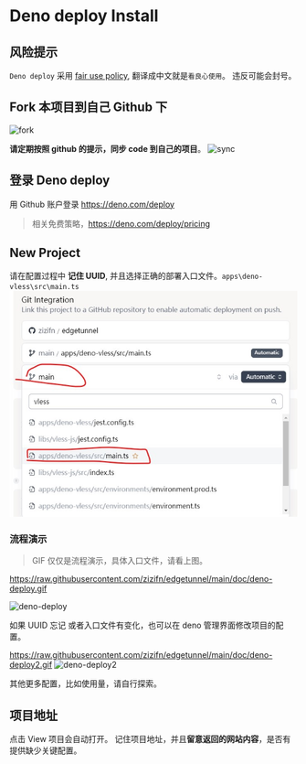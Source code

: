 # Deno deploy Install

## 风险提示

`Deno deploy` 采用 [fair use policy](https://deno.com/deploy/docs/fair-use-policy), 翻译成中文就是`看良心使用`。 违反可能会封号。

## Fork 本项目到自己 Github 下

![fork](./fork.jpg)

**请定期按照 github 的提示，同步 code 到自己的项目**。
![sync](./sync.jpg)

## 登录 Deno deploy

用 Github 账户登录 https://deno.com/deploy

> 相关免费策略，https://deno.com/deploy/pricing

## New Project

请在配置过程中 **记住 UUID**, 并且选择正确的部署入口文件。`apps\deno-vless\src\main.ts`
![deno-link](./deno-link.jpg)

### 流程演示

> GIF 仅仅是流程演示，具体入口文件，请看上图。

https://raw.githubusercontent.com/zizifn/edgetunnel/main/doc/deno-deploy.gif

![deno-deploy](./deno-deploy.gif)

如果 UUID 忘记 或者入口文件有变化，也可以在 deno 管理界面修改项目的配置。

https://raw.githubusercontent.com/zizifn/edgetunnel/main/doc/deno-deploy2.gif
![deno-deploy2](./deno-deploy2.gif)

其他更多配置，比如使用量，请自行探索。

## 项目地址

点击 View 项目会自动打开。
记住项目地址，并且**留意返回的网站内容**，是否有提供缺少关键配置。
